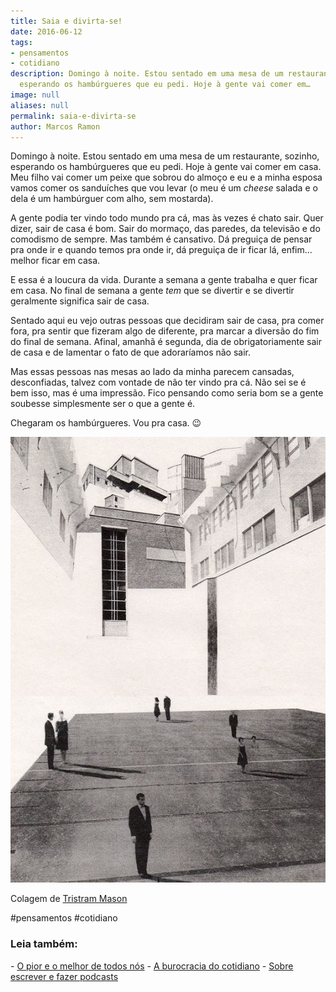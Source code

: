 ```yaml
---
title: Saia e divirta-se!
date: 2016-06-12
tags:
- pensamentos
- cotidiano
description: Domingo à noite. Estou sentado em uma mesa de um restaurante, sozinho,
  esperando os hambúrgueres que eu pedi. Hoje à gente vai comer em…
image: null
aliases: null
permalink: saia-e-divirta-se
author: Marcos Ramon
---
```

Domingo à noite. Estou sentado em uma mesa de um restaurante, sozinho, esperando os hambúrgueres que eu pedi. Hoje à gente vai comer em casa. Meu filho vai comer um peixe que sobrou do almoço e eu e a minha esposa vamos comer os sanduíches que vou levar (o meu é um _cheese_ salada e o dela é um hambúrguer com alho, sem mostarda).

A gente podia ter vindo todo mundo pra cá, mas às vezes é chato sair. Quer dizer, sair de casa é bom. Sair do mormaço, das paredes, da televisão e do comodismo de sempre. Mas também é cansativo. Dá preguiça de pensar pra onde ir e quando temos pra onde ir, dá preguiça de ir ficar lá, enfim… melhor ficar em casa.

E essa é a loucura da vida. Durante a semana a gente trabalha e quer ficar em casa. No final de semana a gente _tem_ que se divertir e se divertir geralmente significa sair de casa.

Sentado aqui eu vejo outras pessoas que decidiram sair de casa, pra comer fora, pra sentir que fizeram algo de diferente, pra marcar a diversão do fim do final de semana. Afinal, amanhã é segunda, dia de obrigatoriamente sair de casa e de lamentar o fato de que adoraríamos não sair.

Mas essas pessoas nas mesas ao lado da minha parecem cansadas, desconfiadas, talvez com vontade de não ter vindo pra cá. Não sei se é bem isso, mas é uma impressão. Fico pensando como seria bom se a gente soubesse simplesmente ser o que a gente é.

Chegaram os hambúrgueres. Vou pra casa. 😉

<img src="/assets/img/saia-e-divirta-se!-medium.jpeg">

Colagem de [Tristram Mason](https://br.pinterest.com/pin/633387425123140/)


#pensamentos #cotidiano

<h3>Leia também:</h3>
- <a href="/o-pior-e-o-melhor-de-todos-nos">O pior e o melhor de todos nós</a>
- <a href="/a-burocracia-do-cotidiano">A burocracia do cotidiano</a>
- <a href="/sobre-escrever-e-fazer-podcasts">Sobre escrever e fazer podcasts</a>
